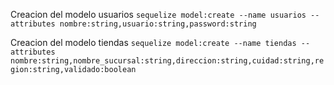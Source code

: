 

Creacion del modelo usuarios
`sequelize model:create --name usuarios --attributes nombre:string,usuario:string,password:string`

Creacion del modelo tiendas
`sequelize model:create --name tiendas --attributes nombre:string,nombre_sucursal:string,direccion:string,cuidad:string,region:string,validado:boolean`


